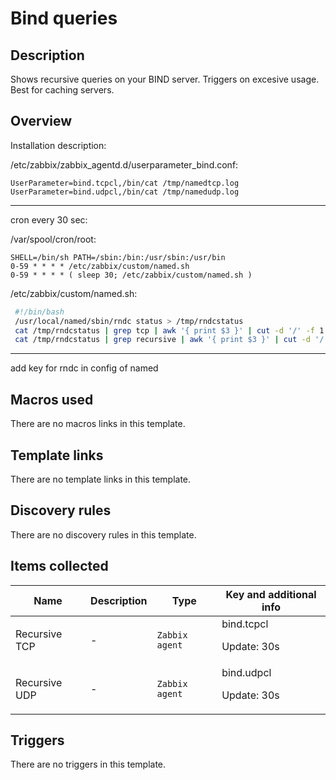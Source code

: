# Bind queries

## Description

Shows recursive queries on your BIND server. Triggers on excesive usage. Best for caching servers.

## Overview

Installation description:

/etc/zabbix/zabbix_agentd.d/userparameter_bind.conf:
```
UserParameter=bind.tcpcl,/bin/cat /tmp/namedtcp.log
UserParameter=bind.udpcl,/bin/cat /tmp/namedudp.log
```

---------------
cron every 30 sec:

/var/spool/cron/root:
```
SHELL=/bin/sh PATH=/sbin:/bin:/usr/sbin:/usr/bin
0-59 * * * * /etc/zabbix/custom/named.sh
0-59 * * * * ( sleep 30; /etc/zabbix/custom/named.sh )
```

/etc/zabbix/custom/named.sh:
```bash
 #!/bin/bash
 /usr/local/named/sbin/rndc status > /tmp/rndcstatus
 cat /tmp/rndcstatus | grep tcp | awk '{ print $3 }' | cut -d '/' -f 1 > /tmp/namedtcp.log
 cat /tmp/rndcstatus | grep recursive | awk '{ print $3 }' | cut -d '/' -f 1 > /tmp/namedudp.log
```
----------------------------- 

add key for rndc in config of named

## Macros used

There are no macros links in this template.

## Template links

There are no template links in this template.

## Discovery rules

There are no discovery rules in this template.

## Items collected

|Name|Description|Type|Key and additional info|
|----|-----------|----|----|
|Recursive TCP|<p>-</p>|`Zabbix agent`|bind.tcpcl<p>Update: 30s</p>|
|Recursive UDP|<p>-</p>|`Zabbix agent`|bind.udpcl<p>Update: 30s</p>|


## Triggers

There are no triggers in this template.
